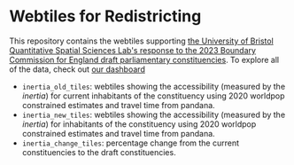# Webtiles for Redistricting

This repository contains the webtiles supporting [the University of Bristol Quantitative Spatial Sciences Lab's response to the 2023 Boundary Commission for England draft parliamentary constituencies](https://ljwolf.org/projects/bce/report.pdf). To explore all of the data, check out [our dashboard](https://ljwolf.org/projects/bce/constituencies)

- `inertia_old_tiles`: webtiles showing the accessibility (measured by the *inertia*) for current inhabitants of the constituency using 2020 worldpop constrained estimates and travel time from pandana.
-  `inertia_new_tiles`: webtiles showing the accessibility (measured by the *inertia*) for inhabitants of the constituency using 2020 worldpop constrained estimates and travel time from pandana.
 - `inertia_change_tiles`: percentage change from the current constituencies to the draft constituencies. 
